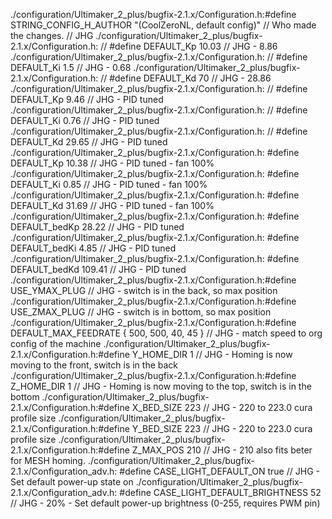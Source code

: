 ./configuration/Ultimaker_2_plus/bugfix-2.1.x/Configuration.h:#define STRING_CONFIG_H_AUTHOR "(CoolZeroNL, default config)" // Who made the changes.    // JHG
./configuration/Ultimaker_2_plus/bugfix-2.1.x/Configuration.h:    // #define DEFAULT_Kp   10.03  // JHG - 8.86
./configuration/Ultimaker_2_plus/bugfix-2.1.x/Configuration.h:    // #define DEFAULT_Ki   1.5    // JHG - 0.68
./configuration/Ultimaker_2_plus/bugfix-2.1.x/Configuration.h:    // #define DEFAULT_Kd   70     // JHG - 28.86
./configuration/Ultimaker_2_plus/bugfix-2.1.x/Configuration.h:    // #define DEFAULT_Kp 9.46     // JHG - PID tuned
./configuration/Ultimaker_2_plus/bugfix-2.1.x/Configuration.h:    // #define DEFAULT_Ki 0.76     // JHG - PID tuned
./configuration/Ultimaker_2_plus/bugfix-2.1.x/Configuration.h:    // #define DEFAULT_Kd 29.65    // JHG - PID tuned
./configuration/Ultimaker_2_plus/bugfix-2.1.x/Configuration.h:    #define DEFAULT_Kp 10.38      // JHG - PID tuned - fan 100%
./configuration/Ultimaker_2_plus/bugfix-2.1.x/Configuration.h:    #define DEFAULT_Ki 0.85       // JHG - PID tuned - fan 100%
./configuration/Ultimaker_2_plus/bugfix-2.1.x/Configuration.h:    #define DEFAULT_Kd 31.69      // JHG - PID tuned - fan 100%
./configuration/Ultimaker_2_plus/bugfix-2.1.x/Configuration.h:  #define DEFAULT_bedKp 28.22     // JHG - PID tuned
./configuration/Ultimaker_2_plus/bugfix-2.1.x/Configuration.h:  #define DEFAULT_bedKi 4.85      // JHG - PID tuned
./configuration/Ultimaker_2_plus/bugfix-2.1.x/Configuration.h:  #define DEFAULT_bedKd 109.41    // JHG - PID tuned
./configuration/Ultimaker_2_plus/bugfix-2.1.x/Configuration.h:#define USE_YMAX_PLUG   // JHG - switch is in the back, so max position
./configuration/Ultimaker_2_plus/bugfix-2.1.x/Configuration.h:#define USE_ZMAX_PLUG   // JHG - switch is in bottom, so max position
./configuration/Ultimaker_2_plus/bugfix-2.1.x/Configuration.h:#define DEFAULT_MAX_FEEDRATE          { 500, 500, 40, 45 }      // JHG - match speed to org config of the machine
./configuration/Ultimaker_2_plus/bugfix-2.1.x/Configuration.h:#define Y_HOME_DIR 1     // JHG - Homing is now moving to the front, switch is in the back
./configuration/Ultimaker_2_plus/bugfix-2.1.x/Configuration.h:#define Z_HOME_DIR 1     // JHG - Homing is now moving to the top, switch is in the bottom
./configuration/Ultimaker_2_plus/bugfix-2.1.x/Configuration.h:#define X_BED_SIZE 223      // JHG - 220 to 223.0 cura profile size
./configuration/Ultimaker_2_plus/bugfix-2.1.x/Configuration.h:#define Y_BED_SIZE 223      // JHG - 220 to 223.0 cura profile size
./configuration/Ultimaker_2_plus/bugfix-2.1.x/Configuration.h:#define Z_MAX_POS 210     // JHG - 210 also fits beter for MESH homing.
./configuration/Ultimaker_2_plus/bugfix-2.1.x/Configuration_adv.h:  #define CASE_LIGHT_DEFAULT_ON true          // JHG - Set default power-up state on
./configuration/Ultimaker_2_plus/bugfix-2.1.x/Configuration_adv.h:  #define CASE_LIGHT_DEFAULT_BRIGHTNESS 52    // JHG - 20% - Set default power-up brightness (0-255, requires PWM pin)
